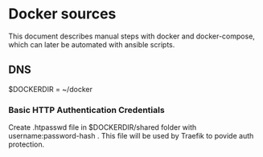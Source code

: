 # Docker sources
This document describes manual steps with docker and docker-compose, which can later be automated with ansible scripts.

## DNS
$DOCKERDIR = ~/docker

### Basic HTTP Authentication Credentials
Create .htpasswd file in $DOCKERDIR/shared folder with username:password-hash [<gen>](https://www.web2generators.com/apache-tools/htpasswd-generator). 
This file will be used by Traefik to povide auth protection.



